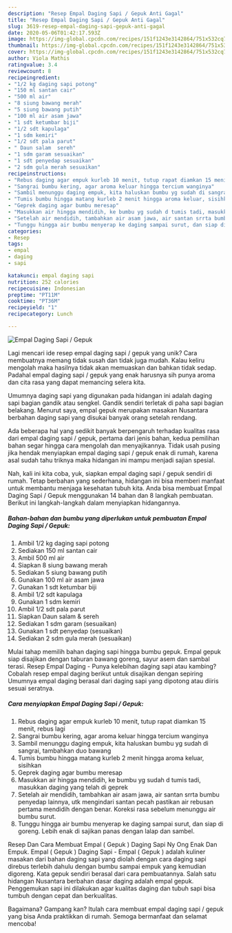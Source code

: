 ```yaml
---
description: "Resep Empal Daging Sapi / Gepuk Anti Gagal"
title: "Resep Empal Daging Sapi / Gepuk Anti Gagal"
slug: 3619-resep-empal-daging-sapi-gepuk-anti-gagal
date: 2020-05-06T01:42:17.593Z
image: https://img-global.cpcdn.com/recipes/151f1243e3142864/751x532cq70/empal-daging-sapi-gepuk-foto-resep-utama.jpg
thumbnail: https://img-global.cpcdn.com/recipes/151f1243e3142864/751x532cq70/empal-daging-sapi-gepuk-foto-resep-utama.jpg
cover: https://img-global.cpcdn.com/recipes/151f1243e3142864/751x532cq70/empal-daging-sapi-gepuk-foto-resep-utama.jpg
author: Viola Mathis
ratingvalue: 3.4
reviewcount: 8
recipeingredient:
- "1/2 kg daging sapi potong"
- "150 ml santan cair"
- "500 ml air"
- "8 siung bawang merah"
- "5 siung bawang putih"
- "100 ml air asam jawa"
- "1 sdt ketumbar biji"
- "1/2 sdt kapulaga"
- "1 sdm kemiri"
- "1/2 sdt pala parut"
- " Daun salam  sereh"
- "1 sdm garam sesuaikan"
- "1 sdt penyedap sesuaikan"
- "2 sdm gula merah sesuaikan"
recipeinstructions:
- "Rebus daging agar empuk kurleb 10 menit, tutup rapat diamkan 15 menit, rebus lagi"
- "Sangrai bumbu kering, agar aroma keluar hingga tercium wanginya"
- "Sambil menunggu daging empuk, kita haluskan bumbu yg sudah di sangrai, tambahkan duo bawang"
- "Tumis bumbu hingga matang kurleb 2 menit hingga aroma keluar, sisihkan"
- "Geprek daging agar bumbu meresap"
- "Masukkan air hingga mendidih, ke bumbu yg sudah d tumis tadi, masukkan daging yang telah di geprek"
- "Setelah air mendidih, tambahkan air asam jawa, air santan srrta bumbu penyedap lainnya, utk mengindari santan pecah pastikan air rebusan pertama mendidih dengan benar. Koreksi rasa sebelum menunggu air bumbu surut."
- "Tunggu hingga air bumbu menyerap ke daging sampai surut, dan siap di goreng. Lebih enak di sajikan panas dengan lalap dan sambel."
categories:
- Resep
tags:
- empal
- daging
- sapi

katakunci: empal daging sapi 
nutrition: 252 calories
recipecuisine: Indonesian
preptime: "PT11M"
cooktime: "PT36M"
recipeyield: "1"
recipecategory: Lunch

---
```



![Empal Daging Sapi / Gepuk](https://img-global.cpcdn.com/recipes/151f1243e3142864/751x532cq70/empal-daging-sapi-gepuk-foto-resep-utama.jpg)

Lagi mencari ide resep empal daging sapi / gepuk yang unik? Cara membuatnya memang tidak susah dan tidak juga mudah. Kalau keliru mengolah maka hasilnya tidak akan memuaskan dan bahkan tidak sedap. Padahal empal daging sapi / gepuk yang enak harusnya sih punya aroma dan cita rasa yang dapat memancing selera kita.

Umumnya daging sapi yang digunakan pada hidangan ini adalah daging sapi bagian gandik atau sengkel. Gandik sendiri terletak di paha sapi bagian belakang. Menurut saya, empal gepuk merupakan masakan Nusantara berbahan daging sapi yang disukai banyak orang setelah rendang.

Ada beberapa hal yang sedikit banyak berpengaruh terhadap kualitas rasa dari empal daging sapi / gepuk, pertama dari jenis bahan, kedua pemilihan bahan segar hingga cara mengolah dan menyajikannya. Tidak usah pusing jika hendak menyiapkan empal daging sapi / gepuk enak di rumah, karena asal sudah tahu triknya maka hidangan ini mampu menjadi sajian spesial.


Nah, kali ini kita coba, yuk, siapkan empal daging sapi / gepuk sendiri di rumah. Tetap berbahan yang sederhana, hidangan ini bisa memberi manfaat untuk membantu menjaga kesehatan tubuh kita. Anda bisa membuat Empal Daging Sapi / Gepuk menggunakan 14 bahan dan 8 langkah pembuatan. Berikut ini langkah-langkah dalam menyiapkan hidangannya.

<!--inarticleads1-->

##### Bahan-bahan dan bumbu yang diperlukan untuk pembuatan Empal Daging Sapi / Gepuk:

1. Ambil 1/2 kg daging sapi potong
1. Sediakan 150 ml santan cair
1. Ambil 500 ml air
1. Siapkan 8 siung bawang merah
1. Sediakan 5 siung bawang putih
1. Gunakan 100 ml air asam jawa
1. Gunakan 1 sdt ketumbar biji
1. Ambil 1/2 sdt kapulaga
1. Gunakan 1 sdm kemiri
1. Ambil 1/2 sdt pala parut
1. Siapkan  Daun salam &amp; sereh
1. Sediakan 1 sdm garam (sesuaikan)
1. Gunakan 1 sdt penyedap (sesuaikan)
1. Sediakan 2 sdm gula merah (sesuaikan)


Mulai tahap memilih bahan daging sapi hingga bumbu gepuk. Empal gepuk siap disajikan dengan taburan bawang goreng, sayur asem dan sambal terasi. Resep Empal Daging - Punya kelebihan daging sapi atau kambing? Cobalah resep empal daging berikut untuk disajikan dengan sepiring Umumnya empal daging berasal dari daging sapi yang dipotong atau diiris sesuai seratnya. 

<!--inarticleads2-->

##### Cara menyiapkan Empal Daging Sapi / Gepuk:

1. Rebus daging agar empuk kurleb 10 menit, tutup rapat diamkan 15 menit, rebus lagi
1. Sangrai bumbu kering, agar aroma keluar hingga tercium wanginya
1. Sambil menunggu daging empuk, kita haluskan bumbu yg sudah di sangrai, tambahkan duo bawang
1. Tumis bumbu hingga matang kurleb 2 menit hingga aroma keluar, sisihkan
1. Geprek daging agar bumbu meresap
1. Masukkan air hingga mendidih, ke bumbu yg sudah d tumis tadi, masukkan daging yang telah di geprek
1. Setelah air mendidih, tambahkan air asam jawa, air santan srrta bumbu penyedap lainnya, utk mengindari santan pecah pastikan air rebusan pertama mendidih dengan benar. Koreksi rasa sebelum menunggu air bumbu surut.
1. Tunggu hingga air bumbu menyerap ke daging sampai surut, dan siap di goreng. Lebih enak di sajikan panas dengan lalap dan sambel.


Resep Dan Cara Membuat Empal ( Gepuk ) Daging Sapi Ny Ong Enak Dan Empuk. Empal ( Gepuk ) Daging Sapi - Empal ( Gepuk ) adalah kuliner masakan dari bahan daging sapi yang diolah dengan cara daging sapi direbus terlebih dahulu dengan bumbu sampai empuk yang kemudian digoreng. Kata gepuk sendiri berasal dari cara pembuatannya. Salah satu hidangan Nusantara berbahan dasar daging adalah empal gepuk. Penggemukan sapi ini dilakukan agar kualitas daging dan tubuh sapi bisa tumbuh dengan cepat dan berkualitas. 

Bagaimana? Gampang kan? Itulah cara membuat empal daging sapi / gepuk yang bisa Anda praktikkan di rumah. Semoga bermanfaat dan selamat mencoba!
